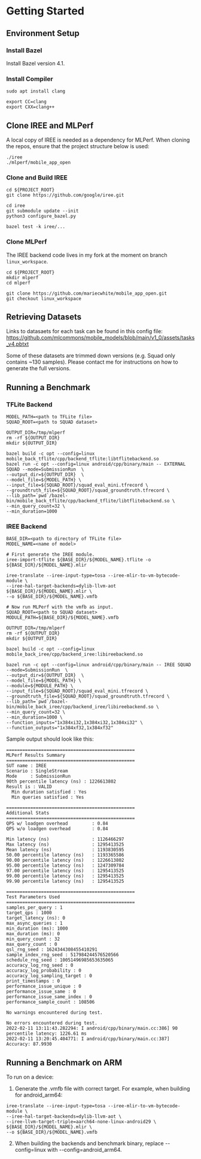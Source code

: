 # Getting Started

## Environment Setup

### Install Bazel

Install Bazel version 4.1.

### Install Compiler

```commandline
sudo apt install clang

export CC=clang
export CXX=clang++
```

## Clone IREE and MLPerf

A local copy of IREE is needed as a dependency for MLPerf. When cloning the repos, ensure that the project structure below is used:

```commandline
./iree
./mlperf/mobile_app_open
```

### Clone and Build IREE
```commandline
cd ${PROJECT_ROOT}
git clone https://github.com/google/iree.git

cd iree
git submodule update --init
python3 configure_bazel.py

bazel test -k iree/...
```

### Clone MLPerf
The IREE backend code lives in my fork at the moment on branch `linux_workspace`.
```commandline
cd ${PROJECT_ROOT}
mkdir mlperf
cd mlperf

git clone https://github.com/mariecwhite/mobile_app_open.git
git checkout linux_workspace
```

## Retrieving Datasets

Links to datasaets for each task can be found in this config file: https://github.com/mlcommons/mobile_models/blob/main/v1_0/assets/tasks_v4.pbtxt

Some of these datasets are trimmed down versions (e.g. Squad only contains ~130 samples). Please contact me for instructions on how to generate the full versions.

## Running a Benchmark

### TFLite Backend

```commandline
MODEL_PATH=<path to TFLite file>
SQUAD_ROOT=<path to SQUAD dataset>

OUTPUT_DIR=/tmp/mlperf
rm -rf ${OUTPUT_DIR}
mkdir ${OUTPUT_DIR}

bazel build -c opt --config=linux mobile_back_tflite/cpp/backend_tflite:libtflitebackend.so
bazel run -c opt --config=linux android/cpp/binary/main -- EXTERNAL SQUAD --mode=SubmissionRun  \
--output_dir=${OUTPUT_DIR}  \
--model_file=${MODEL_PATH} \
--input_file=${SQUAD_ROOT}/squad_eval_mini.tfrecord \
--groundtruth_file=${SQUAD_ROOT}/squad_groundtruth.tfrecord \
--lib_path=`pwd`/bazel-bin/mobile_back_tflite/cpp/backend_tflite/libtflitebackend.so \
--min_query_count=32 \
--min_duration=1000
```

### IREE Backend

```commandline
BASE_DIR=<path to directory of TFLite file>
MODEL_NAME=<name of model>

# First generate the IREE module.
iree-import-tflite ${BASE_DIR}/${MODEL_NAME}.tflite -o ${BASE_DIR}/${MODEL_NAME}.mlir

iree-translate --iree-input-type=tosa --iree-mlir-to-vm-bytecode-module \
--iree-hal-target-backends=dylib-llvm-aot ${BASE_DIR}/${MODEL_NAME}.mlir \
--o ${BASE_DIR}/${MODEL_NAME}.vmfb

# Now run MLPerf with the vmfb as input.
SQUAD_ROOT=<path to SQUAD dataset>
MODULE_PATH=${BASE_DIR}/${MODEL_NAME}.vmfb

OUTPUT_DIR=/tmp/mlperf
rm -rf ${OUTPUT_DIR}
mkdir ${OUTPUT_DIR}

bazel build -c opt --config=linux mobile_back_iree/cpp/backend_iree:libireebackend.so

bazel run -c opt --config=linux android/cpp/binary/main -- IREE SQUAD --mode=SubmissionRun  \
--output_dir=${OUTPUT_DIR}  \
--model_file=${MODEL_PATH} \
--module=${MODULE_PATH} \
--input_file=${SQUAD_ROOT}/squad_eval_mini.tfrecord \
--groundtruth_file=${SQUAD_ROOT}/squad_groundtruth.tfrecord \
--lib_path=`pwd`/bazel-bin/mobile_back_iree/cpp/backend_iree/libireebackend.so \
--min_query_count=32 \
--min_duration=1000 \
--function_inputs="1x384xi32,1x384xi32,1x384xi32" \
--function_outputs="1x384xf32,1x384xf32"
```

Sample output should look like this:
```commandline
================================================
MLPerf Results Summary
================================================
SUT name : IREE
Scenario : SingleStream
Mode     : SubmissionRun
90th percentile latency (ns) : 1226613802
Result is : VALID
  Min duration satisfied : Yes
  Min queries satisfied : Yes

================================================
Additional Stats
================================================
QPS w/ loadgen overhead         : 0.84
QPS w/o loadgen overhead        : 0.84

Min latency (ns)                : 1126466297
Max latency (ns)                : 1295413525
Mean latency (ns)               : 1193830595
50.00 percentile latency (ns)   : 1193365586
90.00 percentile latency (ns)   : 1226613802
95.00 percentile latency (ns)   : 1247309784
97.00 percentile latency (ns)   : 1295413525
99.00 percentile latency (ns)   : 1295413525
99.90 percentile latency (ns)   : 1295413525

================================================
Test Parameters Used
================================================
samples_per_query : 1
target_qps : 1000
target_latency (ns): 0
max_async_queries : 1
min_duration (ms): 1000
max_duration (ms): 0
min_query_count : 32
max_query_count : 0
qsl_rng_seed : 1624344308455410291
sample_index_rng_seed : 517984244576520566
schedule_rng_seed : 10051496985653635065
accuracy_log_rng_seed : 0
accuracy_log_probability : 0
accuracy_log_sampling_target : 0
print_timestamps : 0
performance_issue_unique : 0
performance_issue_same : 0
performance_issue_same_index : 0
performance_sample_count : 108506

No warnings encountered during test.

No errors encountered during test.
2022-02-11 13:11:43.282294: I android/cpp/binary/main.cc:386] 90 percentile latency: 1226.61 ms
2022-02-11 13:20:45.404771: I android/cpp/binary/main.cc:387] Accuracy: 87.9930
```

## Running a Benchmark on ARM

To run on a device:
1. Generate the .vmfb file with correct target. For example, when building for android_arm64:
```commandline
iree-translate --iree-input-type=tosa --iree-mlir-to-vm-bytecode-module \
--iree-hal-target-backends=dylib-llvm-aot \
--iree-llvm-target-triple=aarch64-none-linux-android29 \
${BASE_DIR}/${MODEL_NAME}.mlir \
--o ${BASE_DIR}/${MODEL_NAME}.vmfb
```
2. When building the backends and benchmark binary, replace --config=linux with --config=android_arm64.
